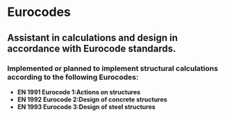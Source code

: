 # Eurocodes

## Assistant in calculations and design in accordance with Eurocode standards.

### Implemented or planned to implement structural calculations according to the following Eurocodes:

- **EN 1991 Eurocode 1:Actions on structures**
- **EN 1992 Eurocode 2:Design of concrete structures**
- **EN 1993 Eurocode 3:Design of steel structures**